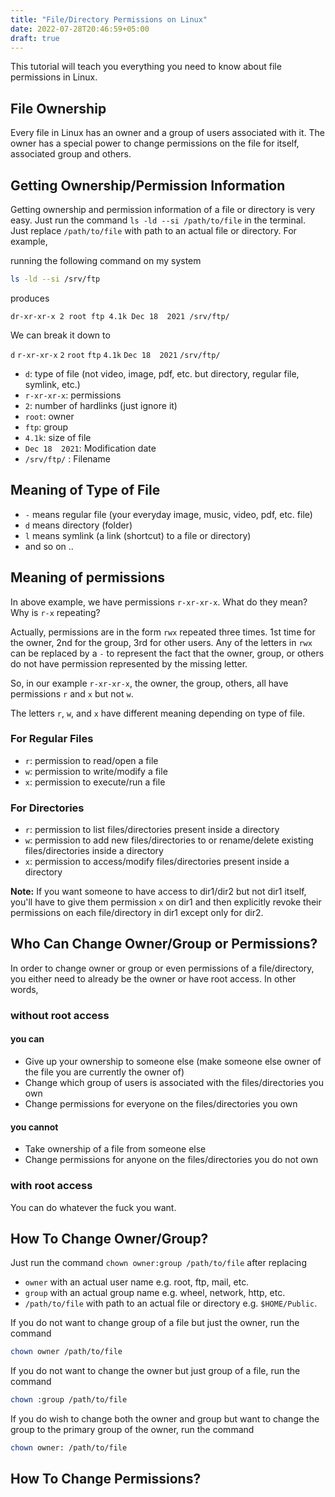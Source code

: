 ```yaml
---
title: "File/Directory Permissions on Linux"
date: 2022-07-28T20:46:59+05:00
draft: true
---
```


This tutorial will teach you everything you need to know about file permissions in Linux.

## File Ownership

Every file in Linux has an owner and a group of users associated with it. The owner has a special power to change permissions on the file for itself, associated group and others.

## Getting Ownership/Permission Information

Getting ownership and permission information of a file or directory is very easy. Just run the command `ls -ld --si /path/to/file` in the terminal. Just replace `/path/to/file` with path to an actual file or directory. For example,

running the following command on my system

```bash
ls -ld --si /srv/ftp
```

produces

```
dr-xr-xr-x 2 root ftp 4.1k Dec 18  2021 /srv/ftp/
```

We can break it down to

`d` `r-xr-xr-x` `2` `root` `ftp` `4.1k` `Dec 18  2021` `/srv/ftp/`

- `d`: type of file (not video, image, pdf, etc. but directory, regular file, symlink, etc.)
- `r-xr-xr-x`: permissions
- `2`: number of hardlinks (just ignore it)
- `root`: owner
- `ftp`: group
- `4.1k`: size of file
- `Dec 18  2021`: Modification date
- `/srv/ftp/` : Filename

## Meaning of Type of File

- `-` means regular file (your everyday image, music, video, pdf, etc. file)
- `d` means directory (folder)
- `l` means symlink (a link (shortcut) to a file or directory)
- and so on ..
 
## Meaning of permissions

In above example, we have permissions `r-xr-xr-x`. What do they mean? Why is `r-x` repeating?

Actually, permissions are in the form `rwx` repeated three times. 1st time for the owner, 2nd for the group, 3rd for other users. Any of the letters in `rwx` can be replaced by a `-` to represent the fact that the owner, group, or others do not have permission represented by the missing letter.

So, in our example `r-xr-xr-x`, the owner, the group, others, all have permissions `r` and `x` but not `w`.

The letters `r`, `w`, and `x` have different meaning depending on type of file.

### For Regular Files

- `r`: permission to read/open a file
- `w`: permission to write/modify a file
- `x`: permission to execute/run a file

### For Directories

- `r`: permission to list files/directories present inside a directory
- `w`: permission to add new files/directories to or rename/delete existing files/directories inside a directory
- `x`: permission to access/modify files/directories present inside a directory

**Note:** If you want someone to have access to dir1/dir2 but not dir1 itself, you'll have to give them permission `x` on dir1 and then explicitly revoke their permissions on each file/directory in dir1 except only for dir2.

## Who Can Change Owner/Group or Permissions?

In order to change owner or group or even permissions of a file/directory, you either need to already be the owner or have root access. In other words,

### without root access

#### you can

- Give up your ownership to someone else (make someone else owner of the file you are currently the owner of)
- Change which group of users is associated with the files/directories you own
- Change permissions for everyone on the files/directories you own

#### you cannot

- Take ownership of a file from someone else
- Change permissions for anyone on the files/directories you do not own


### with root access

You can do whatever the fuck you want.

## How To Change Owner/Group?

Just run the command `chown owner:group /path/to/file` after replacing

- `owner` with an actual user name e.g. root, ftp, mail, etc.
- `group` with an actual group name e.g. wheel, network, http, etc.
- `/path/to/file` with path to an actual file or directory e.g. `$HOME/Public`.

If you do not want to change group of a file but just the owner, run the command

```bash
chown owner /path/to/file
```

If you do not want to change the owner but just group of a file, run the command

```bash
chown :group /path/to/file
```

If you do wish to change both the owner and group but want to change the group to the primary group of the owner,
run the command

```bash
chown owner: /path/to/file
```

## How To Change Permissions?

